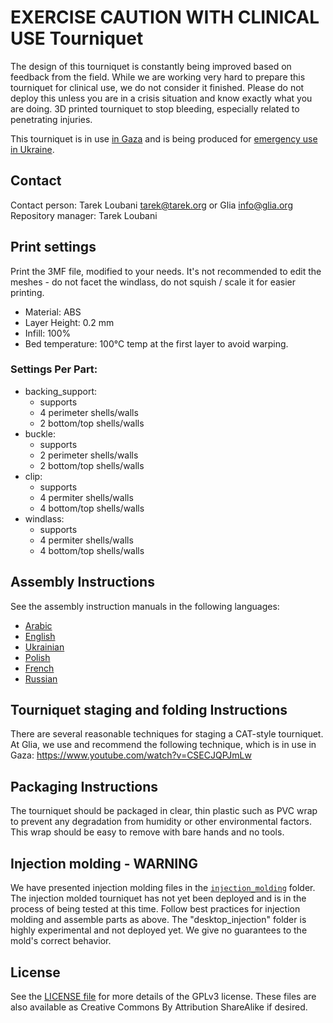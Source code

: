 # EXERCISE CAUTION WITH CLINICAL USE Tourniquet
The design of this tourniquet is constantly being improved based on feedback from the field. While we are working very hard to prepare this tourniquet for clinical use, we do not consider it finished. Please do not deploy this unless you are in a crisis situation and know exactly what you are doing. 3D printed tourniquet to stop bleeding, especially related to penetrating injuries.

This tourniquet is in use [in Gaza](https://trklou.medium.com/3d-printed-open-source-tourniquet-rationale-failure-analysis-and-proposed-next-steps-of-the-glia-97e8441b4c5a) and is being produced for [emergency use in Ukraine](https://trklou.medium.com/glias-gaza-tourniquet-is-ready-for-emergency-use-in-ukraine-make-some-if-you-can-ef5f83260b7c).

## Contact
Contact person: Tarek Loubani <tarek@tarek.org> or Glia <info@glia.org>
Repository manager: Tarek Loubani

## Print settings
Print the 3MF file, modified to your needs. It's not recommended to edit the meshes - do not facet the windlass, do not squish / scale it for easier printing.

* Material: ABS
* Layer Height: 0.2 mm
* Infill: 100%
* Bed temperature: 100°C temp at the first layer to avoid warping.

### Settings Per Part:
* backing_support:
  * supports
  * 4 perimeter shells/walls
  * 2 bottom/top shells/walls
* buckle:
  * supports
  * 2 perimeter shells/walls
  * 2 bottom/top shells/walls
* clip:
  * supports
  * 4 permiter shells/walls
  * 4 bottom/top shells/walls
* windlass:
  * supports
  * 4 permiter shells/walls
  * 4 bottom/top shells/walls

## Assembly Instructions
See the assembly instruction manuals in the following languages:
* [Arabic](assembly_instructions/INSTRUCTIONS_AR.md)
* [English](assembly_instructions/INSTRUCTIONS_EN.md)
* [Ukrainian](assembly_instructions/INSTRUCTIONS_UA.md)
* [Polish](assembly_instructions/INSTRUCTIONS_PL.md)
* [French](assembly_instructions/INSTRUCTIONS_FR.md)
* [Russian](assembly_instructions/INSTRUCTIONS_RU.md)

## Tourniquet staging and folding Instructions
There are several reasonable techniques for staging a CAT-style tourniquet. At Glia, we use and recommend the following technique, which is in use in Gaza: https://www.youtube.com/watch?v=CSECJQPJmLw

## Packaging Instructions
The tourniquet should be packaged in clear, thin plastic such as PVC wrap to prevent any degradation from humidity or other environmental factors. This wrap should be easy to remove with bare hands and no tools.

## Injection molding - WARNING
We have presented injection molding files in the [`injection_molding`](injection_molding) folder. The injection molded tourniquet has not yet been deployed and is in the process of being tested at this time. Follow best practices for injection molding and assemble parts as above.
The "desktop_injection" folder is highly experimental and not deployed yet. We give no guarantees to the mold's correct behavior. 


## License
See the [LICENSE file](LICENSE) for more details of the GPLv3 license. These files are also available as Creative Commons By Attribution ShareAlike if desired.
